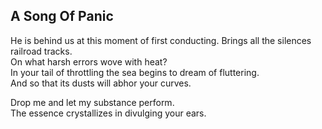 A Song Of Panic
---------------
He is behind us at this moment of first conducting. Brings all the silences railroad tracks.  
On what harsh errors wove with heat?  
In your tail of throttling the sea begins to dream of fluttering.  
And so that its dusts will abhor your curves.  
  
Drop me and let my substance perform.  
The essence crystallizes in divulging your ears.  
